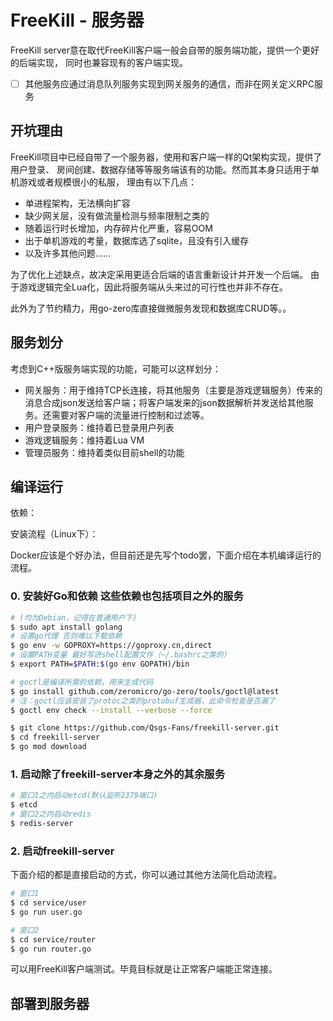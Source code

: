 # FreeKill - 服务器

FreeKill server意在取代FreeKill客户端一般会自带的服务端功能，提供一个更好的后端实现，
同时也兼容现有的客户端实现。

- [ ] 其他服务应通过消息队列服务实现到网关服务的通信，而非在网关定义RPC服务

## 开坑理由

FreeKill项目中已经自带了一个服务器，使用和客户端一样的Qt架构实现，提供了用户登录、
房间创建、数据存储等等服务端该有的功能。然而其本身只适用于单机游戏或者规模很小的私服，
理由有以下几点：

- 单进程架构，无法横向扩容
- 缺少网关层，没有做流量检测与频率限制之类的
- 随着运行时长增加，内存碎片化严重，容易OOM
- 出于单机游戏的考量，数据库选了sqlite，且没有引入缓存
- 以及许多其他问题……

为了优化上述缺点，故决定采用更适合后端的语言重新设计并开发一个后端。
由于游戏逻辑完全Lua化，因此将服务端从头来过的可行性也并非不存在。

此外为了节约精力，用go-zero库直接做微服务发现和数据库CRUD等。。

## 服务划分

考虑到C++版服务端实现的功能，可能可以这样划分：

- 网关服务：用于维持TCP长连接，将其他服务（主要是游戏逻辑服务）传来的消息合成json发送给客户端；将客户端发来的json数据解析并发送给其他服务。还需要对客户端的流量进行控制和过滤等。
- 用户登录服务：维持着已登录用户列表
- 游戏逻辑服务：维持着Lua VM
- 管理员服务：维持着类似目前shell的功能

## 编译运行

依赖：

安装流程（Linux下）：

Docker应该是个好办法，但目前还是先写个todo罢，下面介绍在本机编译运行的流程。

### 0. 安装好Go和依赖 这些依赖也包括项目之外的服务

```sh
# (均为Debian，记得在普通用户下)
$ sudo apt install golang
# 设置go代理 否则难以下载依赖
$ go env -w GOPROXY=https://goproxy.cn,direct
# 设置PATH变量 最好写进shell配置文件（~/.bashrc之类的）
$ export PATH=$PATH:$(go env GOPATH)/bin

# goctl是编译所需的依赖，用来生成代码
$ go install github.com/zeromicro/go-zero/tools/goctl@latest
# 注：goctl应该安装了protoc之类的protobuf生成器，此命令检查是否漏了
$ goctl env check --install --verbose --force

$ git clone https://github.com/Qsgs-Fans/freekill-server.git
$ cd freekill-server
$ go mod download
```

### 1. 启动除了freekill-server本身之外的其余服务

```sh
# 窗口1之内启动etcd(默认监听2379端口)
$ etcd
# 窗口2之内启动redis
$ redis-server
```

### 2. 启动freekill-server

下面介绍的都是直接启动的方式，你可以通过其他方法简化启动流程。

```sh
# 窗口1
$ cd service/user
$ go run user.go

# 窗口2
$ cd service/router
$ go run router.go
```

可以用FreeKill客户端测试。毕竟目标就是让正常客户端能正常连接。

## 部署到服务器

